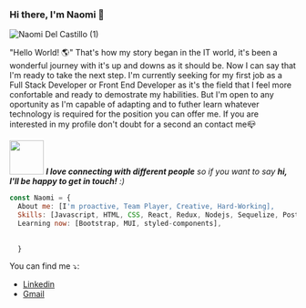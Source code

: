 ### Hi there, I'm Naomi 👋

![Naomi Del Castillo (1)](https://user-images.githubusercontent.com/89600868/149639582-e153ae7d-d131-4b0c-b649-f1663092333a.jpg)

 "Hello World! 🌎" 
  That's how my story began in the IT world, it's been a wonderful journey with it's up and downs as it should be.
  Now I can say that I'm ready to take the next step. I'm currently seeking for my first job as a Full Stack Developer or Front End Developer as it's the field that I feel 
  more confortable and ready to demostrate my habilities. But I'm open to any oportunity as I'm capable of adapting and to futher learn whatever technology is required for     the position you can offer me. If you are interested in my profile don't doubt for a second an contact me📪 
  
  <img src="https://media.giphy.com/media/LnQjpWaON8nhr21vNW/giphy.gif" width="60"> <em><b>I love connecting with different people</b> so if you want to say <b>hi, I'll be happy to get in touch!</b> :)</em>



```javascript
const Naomi = {
  About me: [I'm proactive, Team Player, Creative, Hard-Working], 
  Skills: [Javascript, HTML, CSS, React, Redux, Nodejs, Sequelize, PostgreSQL, Express],
  Learning now: [Bootstrap, MUI, styled-components],
 
  
  }
```

You can find me ⤵️:
- [Linkedin](https://www.linkedin.com/in/naomi-del-castillo/) 
- [Gmail](mailto:naomiirisd@gmail.com)

<!--
**naomiris/naomiris** is a ✨ _special_ ✨ repository because its `README.md` (this file) appears on your GitHub profile.

Here are some ideas to get you started:

- 🔭 I’m currently working on ...
- 🌱 I’m currently learning ...
- 👯 I’m looking to collaborate on ...
- 🤔 I’m looking for help with ...
- 💬 Ask me about ...
- 📫 How to reach me: ...
- 😄 Pronouns: ...
- ⚡ Fun fact: ...
-->
